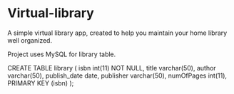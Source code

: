 # Virtual-library
A simple virtual library app, created to help you maintain your home library well organized.

Project uses MySQL for library table.

CREATE TABLE library ( isbn int(11) NOT NULL, title varchar(50), author varchar(50), publish_date date, publisher varchar(50), numOfPages int(11), PRIMARY KEY (isbn) );
